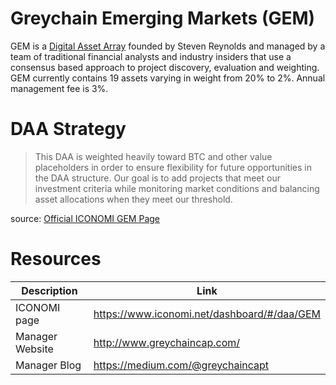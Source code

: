 # Greychain Emerging Markets (GEM)
GEM is a [Digital Asset Array](../Digital-Asset-Arrays.md) founded by Steven Reynolds and managed by a team of traditional financial analysts and industry insiders that use a consensus based approach to project discovery, evaluation and weighting. GEM currently contains 19 assets varying in weight from 20% to 2%. Annual management fee is 3%.

# DAA Strategy
> This DAA is weighted heavily toward BTC and other value placeholders in order to ensure flexibility for future opportunities in the DAA structure. Our goal is to add projects that meet our investment criteria while monitoring market conditions and balancing asset allocations when they meet our threshold.

source: [Official ICONOMI GEM Page](https://www.iconomi.net/dashboard/#/daa/GEM)

# Resources
Description | Link 
---|---
ICONOMI page | https://www.iconomi.net/dashboard/#/daa/GEM
Manager Website | http://www.greychaincap.com/
Manager Blog | https://medium.com/@greychaincapt
